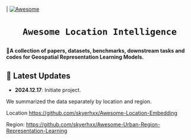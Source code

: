 |<!-- [![Maintenance](https://img.shields.io/badge/Maintained%3F-yes-green.svg)](https://github.com/Jack-bo1220/Awesome-Remote-Sensing-Foundation-Models/graphs/commit-activity) -->
[![Awesome](https://cdn.rawgit.com/sindresorhus/awesome/d7305f38d29fed78fa85652e3a63e154dd8e8829/media/badge.svg)](https://github.com/Jack-bo1220/Awesome-Remote-Sensing-Foundation-Models)
<!-- <img alt="GitHub watchers" src="https://img.shields.io/github/watchers/Jack-bo1220/Awesome-Remote-Sensing-Foundation-Models?style=social"> <img alt="GitHub stars" src="https://img.shields.io/github/stars/Jack-bo1220/Awesome-Remote-Sensing-Foundation-Models?style=social"> <img alt="GitHub forks" src="https://img.shields.io/github/forks/Jack-bo1220/Awesome-Remote-Sensing-Foundation-Models?style=social"> -->

# <p align=center>`Awesome Location Intelligence`</p>

:star2:**A collection of papers, datasets, benchmarks, downstream tasks and codes for Geospatial Representation Learning Models.**

## 📢 Latest Updates
<!-- :fire::fire::fire: Last Updated on 2024.08.19 :fire::fire::fire: -->

- **2024.12.17**: Initiate project.


We summarized the data separately by location and region.


Location
https://github.com/skyerhxx/Awesome-Location-Embedding

Region:
https://github.com/skyerhxx/Awesome-Urban-Region-Representation-Learning

